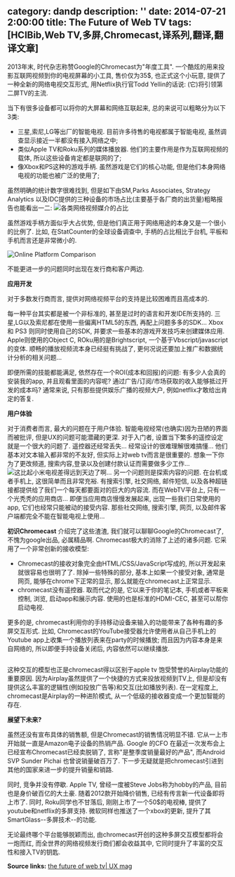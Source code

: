 category: dandp
description: ''
date: 2014-07-21 2:00:00
title:  The Future of Web TV
tags: [HCIBib,Web TV,多屏,Chromecast,译系列,翻译,翻译文章]
---

2013年末, 时代杂志称赞Google的Chromecast为"年度工具". 一个酷炫的用来投影互联网视频到你的电视屏幕的小工具, 售价仅为35$, 也正式这个小玩意, 提供了一种全新的网络电视交互形式, 用Netflix执行官Todd Yellin的话说: (它)将引领第二屏TV的主流.

当下有很多设备都可以将你的大屏幕和网络互联起来, 总的来说可以粗略分为以下3类:
<ul>
	<li>三星,索尼,LG等出厂的智能电视. 目前许多待售的电视都属于智能电视, 虽然调查显示接近一半都没有接入网络之中;</li>
	<li>类似Apple TV和Roku系列的媒体播放器. 他们的主要作用是作为互联网视频的载体, 所以这些设备肯定都是联网的了;</li>
	<li>像Xbox和PS这种的游戏手柄. 虽然游戏是它们的核心功能, 但是他们本身网络电视的功能也被广泛的使用了;</li>
</ul>

虽然明确的统计数字很难找到, 但是如下由SM,Parks Associates, Strategy Analytics 以及IDC提供的三种设备的市场占比(主要基于各厂商的出货量)粗略报告也能看出一二:
<img src="http://uxmag.com/sites/default/files/uploads/wijering-the-future-of-web-tv/webtv-platforms.jpg" alt="各类网络视频媒介的占比" />

虽然游戏手柄方面似乎大占优势, 但是他们真正用于网络用途的本身又是一个很小的比例了. 比如, 在StatCounter的全球设备调查中, 手柄的占比相比于台机, 平板和手机而言还是非常微小的.

<img src="http://uxmag.com/sites/default/files/uploads/wijering-the-future-of-web-tv/online-platforms.jpg" alt="Online Platform Comparison" />

不能更进一步的问题同时出现在发行商和客户两边.

<strong>应用开发</strong>

对于多数发行商而言, 提供对网络视频平台的支持是比较困难而且高成本的.

每一种平台其实都是被一个非标准的, 甚至是过时的语言和开发IDE所支持的. 三星,LG以及索尼都在使用一些偏离HTML5的东西, 再配上问题多多的SDK... Xbox 和 PS3 则同时使用自己的SDK, 并要求一些基本的游戏开发技巧来创建媒体应用. Apple则使用的Object C, ROku用的是Brightscript, 一个基于Vbscript/javascript的变体. 顺畅的播放视频流本身已经挺有挑战了, 更何况说还要加上推广和数据统计分析的相关问题...

即便所需的技能都能满足, 依然存在一个ROI(成本和回报)的问题: 有多少人会真的安装我的app, 并且观看里面的内容呢? 通过广告/订阅/市场获取的收入能够抵过开发的成本吗? 通常来说, 只有那些提供娱乐广播的视频大户, 例如netflix才敢给出肯定的答复.

<strong>用户体验</strong>

对于消费者而言, 最大的问题在于用户体验. 智能电视经常(也确实)因为丑陋的界面而被批评, 但是UX的问题可能潜藏的更深. 对于入门者, 设置当下繁多的遥控设定就是一个很大的问题了. 遥控器还经常丢失... 经常设计的很难理解很难搞懂... 他们基本对文本输入都非常的不友好, 但实际上对web tv而言是很重要的. 想象一下你为了更改频道, 搜索内容,登录以及创建付款认证而需要做多少工作...
<img src="http://uxmag.com/sites/default/files/uploads/wijering-the-future-of-web-tv/onscreen-keyboard.jpg" alt="这比起小米电视差得远到天边了啊..." />
另一个问题则是探索内容的问题. 在台机或者手机上, 这很简单而且非常充裕. 有搜索引擎, 社交网络, 邮件短信, 以及各种超链接都提供给了我们一个每天都要面对的巨大的内容流. 而在WebTV平台上, 只有一个光秃秃的应用商店... 即便当应用商店慢慢发展起来, 出现一些我们日常使用的app, 它们也经常只能被动的接受内容. 那些社交网络, 搜索引擎, 网页, 以及邮件客户端都完全不能在智能电视上使用...

<strong>初识Chromecast</strong>
介绍完了这些渣渣, 我们就可以聊聊Google的Chromecast了, 不愧为google出品, 必属精品啊. Chromecast极大的消除了上述的诸多问题. 它采用了一个非常创新的接收模型:
<ul>
	<li>Chromecast的接收对象完全由HTML/CSS/JavaScript写成的, 所以开发起来就很容易也很明了了. 除掉一些特殊的部分, 基本上如果一个接受对象, 通常是网页, 能够在chrome下正常的显示, 那么就能在chromecast上正常显示.</li>
	<li>chromecast没有遥控器. 取而代之的是, 它以来于你的笔记本, 手机或者平板来控制, 浏览, 启动app和展示内容. 使用的也是标准的HDMI-CEC, 甚至可以帮你启动电视.</li>
</ul>

更多的是, chromecast利用你的手持移动设备来输入的功能带来了各种有趣的多屏交互形式. 比如, Chromecast的YouTube接受器允许使用者从自己手机上的Youtube app上收集一个播放列表来在party的时候播放; 而且因为内容本身是来自网络的, 所以即便手持设备关闭后, 内容依然可以继续播放.

<img src="http://uxmag.com/sites/default/files/uploads/wijering-the-future-of-web-tv/chromecast-schema.jpg" alt="" />

这种交互的模型也正是chromecast得以区别于apple tv 饱受赞誉的Airplay功能的重要原因. 因为Airplay虽然提供了一个快捷的方式来投放视频到TV上, 但是却没有提供这么丰富的逻辑性(例如投放广告等)和交互(比如播放列表). 在一定程度上, chromecast是Airplay的一种进阶模式, 从一个低级的接收器变成一个更加智能的存在.

<strong>展望下未来?</strong>

虽然还没有宣布具体的销售额, 但是Chromecast的销售情况明显不错. 它从一上市开始就一直是Amazon电子设备的热销产品. Google 的CFO 在最近一次发布会上已经宣布Chromecast已经卖脱销了, 言称"是整季度销量最好的产品", 而Android SVP Sunder Pichai 也曾说销量破百万了. 下一步无疑就是把chromecast引进到其他的国家来进一步的提升销量和销路.

同时, 竞争并没有停歇. Apple TV, 曾经一度被Steve Jobs称为hobby的产品, 目前也是身价破百亿的大土豪. 随着2012款开始降价销售, 已经有传言新一代设备即将上市了. 同时, Roku同学也不甘落后, 刚刚上市了一个50$的电视棒, 提供了youtube和netflix的多屏支持. 微软同样也推送了一个xbox的更新, 提升了其SmartGlass--多屏技术--的功能.

无论最终哪个平台能够脱颖而出, 由chromecast开创的这种多屏交互模型都将会一炮而红, 而全世界的网络视频发行商们都会收益其中, 它同时提升了丰富的交互性和接入TV的钥匙.


<strong>Source links:</strong>
<a href="http://uxmag.com/articles/the-future-of-web-tv" target="_blank">the future of web tv| UX mag</a>
